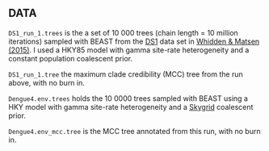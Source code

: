 ## DATA 

``DS1_run_1.trees`` is the a set of 10 000  trees (chain length = 10 million iterations) sampled with BEAST from the [DS1](http://treebase.org/treebase-web/search/downloadANexusFile.html?id=362&matrixid=2017) data set in [Whidden & Matsen (2015)](http://sysbio.oxfordjournals.org/content/early/2015/01/27/sysbio.syv006.abstract ). I used a HKY85 model with gamma site-rate heterogeneity and a constant population coalescent prior. 

``DS1_run_1.tree`` the maximum clade credibility (MCC) tree from the run above, with no burn in.

``Dengue4.env.trees`` holds the 10 0000 trees sampled with BEAST using a HKY model with gamma site-rate heterogeneity and a [Skygrid](http://mbe.oxfordjournals.org/content/early/2012/12/17/molbev.mss265.full) coalescent prior.

``Dengue4.env_mcc.tree`` is the  MCC tree annotated from this run, with no burn in.
